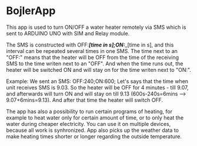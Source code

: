 # BojlerApp
This app is used to turn ON/OFF a water heater remotely via SMS which is sent to ARDUINO UNO with SIM and Relay module.

The SMS is constructed with OFF:___[time in s];ON:____[time in s], and this interval can be repeated several times in one SMS. The time next to an "OFF:" means that the heater will be OFF from the time of the receiving SMS to the time writen next to an "OFF". And when the time runs out, the heater will be switched ON and will stay on for the time writen next to "ON:".

Example: We sent an SMS: OFF:240;ON:600; Let's says that the time when unit receives SMS is 9.03. So the heater will be OFF for 4 minutes - till 9.07, and afterwards will turn ON and will stay on till 9.13 (600s-240s=6mins --> 9.07+6mins=9.13). And after that time the heater will switch OFF.

The app has also a possibility to run certain programs of heating, for example to heat water only for certain amount of time, or to only heat the water during cheaper electricity. You can use it on multiple devices, because all work is synhronized. App also picks up the weather data to make heating times shorter or longer regarding the outside temperature.
